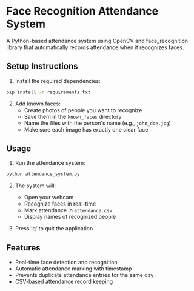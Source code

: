 # Face Recognition Attendance System

A Python-based attendance system using OpenCV and face_recognition library that automatically records attendance when it recognizes faces.

## Setup Instructions

1. Install the required dependencies:
```bash
pip install -r requirements.txt
```

2. Add known faces:
   - Create photos of people you want to recognize
   - Save them in the `known_faces` directory
   - Name the files with the person's name (e.g., `john_doe.jpg`)
   - Make sure each image has exactly one clear face

## Usage

1. Run the attendance system:
```bash
python attendance_system.py
```

2. The system will:
   - Open your webcam
   - Recognize faces in real-time
   - Mark attendance in `attendance.csv`
   - Display names of recognized people
   
3. Press 'q' to quit the application

## Features

- Real-time face detection and recognition
- Automatic attendance marking with timestamp
- Prevents duplicate attendance entries for the same day
- CSV-based attendance record keeping
